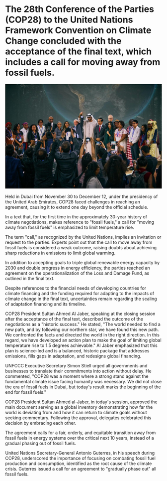 ﻿# The 28th Conference of the Parties (COP28) to the United Nations Framework Convention on Climate Change concluded with the acceptance of the final text, which includes a call for moving away from fossil fuels.

![COP28_Conference_Has_Ended](https://github.com/umutkenar/md-test/blob/main/news/COP28_Conference_Has_Ended/image_01.jpeg?raw=true)

Held in Dubai from November 30 to December 12, under the presidency of the United Arab Emirates, COP28 faced challenges in reaching an agreement, causing it to extend one day beyond the official schedule.

In a text that, for the first time in the approximately 30-year history of climate negotiations, makes reference to "fossil fuels," a call for "moving away from fossil fuels" is emphasized to limit temperature rise.

The term "call," as recognized by the United Nations, implies an invitation or request to the parties. Experts point out that the call to move away from fossil fuels is considered a weak outcome, raising doubts about achieving sharp reductions in emissions to limit global warming.

In addition to accepting goals to triple global renewable energy capacity by 2030 and double progress in energy efficiency, the parties reached an agreement on the operationalization of the Loss and Damage Fund, as outlined in the final text.

Despite references to the financial needs of developing countries for climate financing and the funding required for adapting to the impacts of climate change in the final text, uncertainties remain regarding the scaling of adaptation financing and its timeline.

COP28 President Sultan Ahmed Al Jaber, speaking at the closing session after the acceptance of the final text, described the outcome of the negotiations as a "historic success." He stated, "The world needed to find a new path, and by following our northern star, we have found this new path. We confronted the facts and directed the world in the right direction. In this regard, we have developed an action plan to make the goal of limiting global temperature rise to 1.5 degrees achievable." Al Jaber emphasized that this plan is science-led and is a balanced, historic package that addresses emissions, fills gaps in adaptation, and redesigns global financing.

UNFCCC Executive Secretary Simon Stiell urged all governments and businesses to translate their commitments into action without delay. He commented, "COP28 was a moment where a strong stand against the fundamental climate issue facing humanity was necessary. We did not close the era of fossil fuels in Dubai, but today's result marks the beginning of the end for fossil fuels."

COP28 President Sultan Ahmed al-Jaber, in today's session, approved the main document serving as a global inventory demonstrating how far the world is deviating from and how it can return to climate goals without seeking commentary. Following the approval, delegates celebrated this decision by embracing each other.

The agreement calls for a fair, orderly, and equitable transition away from fossil fuels in energy systems over the critical next 10 years, instead of a gradual phasing out of fossil fuels.

United Nations Secretary-General Antonio Guterres, in his speech during COP28, underscored the importance of focusing on combating fossil fuel production and consumption, identified as the root cause of the climate crisis. Guterres issued a call for an agreement to "gradually phase out" all fossil fuels.
